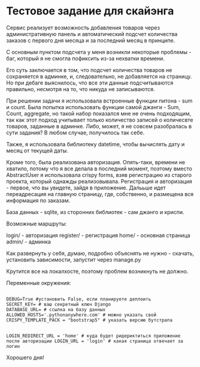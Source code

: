 <h1>Тестовое задание для скайэнга</h1>

Сервис реализует возможность добавления товаров через административную панель и автоматический подсчет количества заказов с первого дня месяца и за последний месяц в принципе.

С основным пунктом подсчета у меня возникли некоторые проблемы - баг, который я не смогла пофиксить из-за нехватки времени.

Его суть заключается в том, что подсчет количества товаров не сохраняется в админке, и, следовательно, не добавляется на страницу. Но при дебаге выяснилось, что все эти данные подсчитываются правильно, несмотря на то, что никуда не записываются.

При решении задачи я использовала встроенные функции питона - sum и count. Была попытка использовать функции самой джанги - Sum, Count, aggregate, но такой набор показался мне не очень подходящим, так как этот подход учитывает только количество
записей о количесвте товаров, заданные в админке. Либо, может, я не совсем разобралась в сути задания? В любом случае, получилось так себе.

Также, я использовала библиотеку datetime, чтобы вычислять дату и месяц от текущей даты.

Кроме того, была реализована авторизация. Опять-таки, времени не хватило, потому что я все делала в последний момент, поэтому вместо AbstractUser я использовала crispy forms, взяв регистрацию из старого проекта, который однажды
реализовывала. Регистрация и авторизация - первое, что вы увидете, зайдя в приложение. Далььше идет переадресация на главную страницу, где, собственно, и размещена вся информация по заказам.

База данных - sqlite, из сторонних библиотек - сам джанго и криспи. 

Возможные маршруты: 

login/ - авторизация
register/ - регистрация
home/ - основная страница
admin/ - админка

Как развернуть у себя, думаю, подробно объяснять не нужно - скачать, установить зависимости, запустит через manage.py 

Крутится все на локалхосте, поэтому проблем возникнуть не должно. 

Переменные окружения: 

<code>
DEBUG=True #установить False, если планируете деплоить
SECRET_KEY= # ваш секретный ключ Django
DATABASE_URL= # ссылка на базу данных
ALLOWED_HOSTS='.pythonanywhere.com' # можно указать свой 
CRISPY_TEMPLATE_PACK = "bootstrap5" # указать версию бутстрапа

LOGIN_REDIRECT_URL = 'home' # куда будет ридериктиться приложение после авторизации
LOGIN_URL = 'login' # какая страница отвечает за логин
</code>

Хорошего дня!
